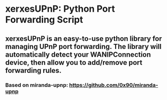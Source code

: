 # xerxesUPnP: Python Port Forwarding Script
## xerxesUPnP is an easy-to-use python library for managing UPnP port forwarding.  The library will automatically detect your WANIPConnection device, then allow you to add/remove port forwarding rules.
### Based on miranda-upnp: https://github.com/0x90/miranda-upnp 
